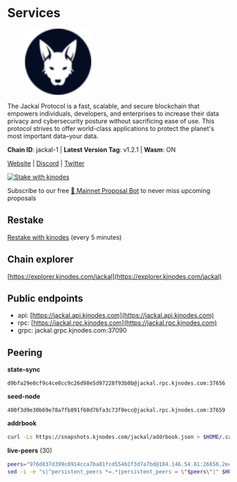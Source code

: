 # Services

<figure><img src="https://raw.githubusercontent.com/kj89/cosmos-images/main/logos/jackal.png" width="150" alt=""><figcaption></figcaption></figure>

The Jackal Protocol is a fast, scalable, and secure blockchain that empowers  individuals, developers, and enterprises to increase their data privacy and  cybersecurity posture without sacrificing ease of use. This protocol strives  to offer world-class applications to protect the planet's most important data–your data.

**Chain ID**: jackal-1 | **Latest Version Tag**: v1.2.1 | **Wasm**: ON

[Website](https://jackalprotocol.com) | [Discord](https://discord.com/invite/5GKym3p6rj) | [Twitter](https://twitter.com/Jackal_Protocol)

[![Stake with kjnodes](https://i.ibb.co/cr44Q8j/button-stake-with-kjnodes.png)](https://restake.app/jackal/jklvaloper1tr3wm3mdkz0tda6t7vavqnn7fe2g4un0f67xmt)

Subscribe to our free [🤖 Mainnet Proposal Bot](https://t.me/kjnodes_proposal_bot) to never miss upcoming proposals

## Restake

[Restake with kjnodes](https://restake.app/jackal/jklvaloper1tr3wm3mdkz0tda6t7vavqnn7fe2g4un0f67xmt) (every 5 minutes)
## Chain explorer
[https://explorer.kjnodes.com/jackal](https://explorer.kjnodes.com/jackal)

## Public endpoints

* api: [https://jackal.api.kjnodes.com](https://jackal.api.kjnodes.com)
* rpc: [https://jackal.rpc.kjnodes.com](https://jackal.rpc.kjnodes.com)
* grpc: jackal.grpc.kjnodes.com:37090

## Peering

**state-sync**

```text
d9bfa29e0cf9c4ce0cc9c26d98e5d97228f93b0b@jackal.rpc.kjnodes.com:37656
```

**seed-node**

```text
400f3d9e30b69e78a7fb891f60d76fa3c73f0ecc@jackal.rpc.kjnodes.com:37659
```

**addrbook**
```bash
curl -Ls https://snapshots.kjnodes.com/jackal/addrbook.json > $HOME/.canine/config/addrbook.json
```

**live-peers** (30)
```bash
peers="976d837d399c0914cca7ba81fcd554b1f3d7a7bd@184.146.54.81:26656,2ec46ff04ebfafc19f505feaaf00943c15bb2757@185.16.38.149:26656,55bbee79c024a5032222ee4cac0d932c4033c63a@142.132.209.97:26656,7c85c0aa43e8027b424cb356554a4ccc801a968d@198.244.212.27:26656,af774f532cf4b53528b0c418d01dbec549207841@162.19.84.205:26656,0daa5dcda773b1d3842ba2881cf27aab519a2cac@54.36.108.222:28656,f3b96273f3b1a7d2594851badd4302f16db81cfa@23.29.55.92:26656,7574e0ab179fc6cc47ac89284f4641790218540e@18.163.165.245:26626,fc905fe58d36875a833202ce53759d0ae6c11435@141.95.65.26:48656,399068f8371dce4ae5d7cd7da2c965e765e68f4b@65.108.238.102:17556,e7e0fa5e56b19da4aa9fc43aa9fb4ef7bb7fabdc@198.244.178.213:26656,d9bfa29e0cf9c4ce0cc9c26d98e5d97228f93b0b@65.109.88.38:37656,80cc4b90a546a138a480642dd5ce0fcf65ba2d8c@65.108.41.172:29956,dd3cab79ffae0aed4f519503b66e9403c69eeb14@85.237.193.101:25565,18024b5aa828f3ce745d157ac00b3b054a4e18a1@213.239.207.175:41656,24d557203af1734d8a9e94d1819f0920ee66845c@185.252.235.83:27656,a877c11ecef83401dcc96c4499874ebc3f13367b@116.202.36.240:10756,dbbd1e102b9d0cde827cd272205fa3a2886a6b2c@5.9.147.22:21656,e5a142be860ee9b2f5c71d813e39fceb12cbd218@78.46.78.83:26686,28b093e86576a307cebc709912e3546ffe331ad6@65.108.224.156:28656,e0740626622af6f64c5c71cc8a2723bfc7eedf66@99.241.52.117:26456,0841db0ae5e5443905837e196d2e1ffd31f2e480@131.153.202.81:36656,173c43436e2287f3660c344a5fd2386da4a61968@65.109.92.241:11126,0faa7f1099de2e02deebe09fcb52863056333265@144.202.72.17:26616,ebc272824924ea1a27ea3183dd0b9ba713494f83@95.214.55.198:26906,713d202326eedaed41d467b26051aba62727febd@5.9.69.241:26656,e2172f53b4c59ed157d97802dc6b5ae8b17d3bb1@109.236.81.221:46656,26b6255375a592c3b0664bd474a6975f468c3785@88.99.164.158:11126,2a55d2e6cc5fa2dda8a484ab7d00f77f076d237f@141.95.47.216:26656,ee2ef67b49cbc7b4af7ff0b7321870a5d9ae69a5@65.108.138.80:17556"
sed -i -e "s|^persistent_peers *=.*|persistent_peers = \"$peers\"|" $HOME/.canine/config/config.toml
```
